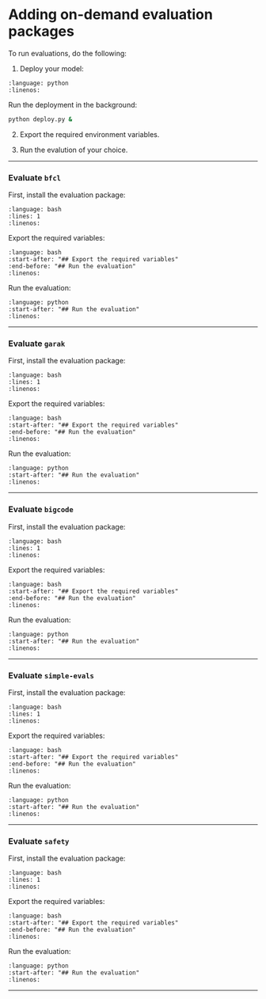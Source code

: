 # Adding on-demand evaluation packages

To run evaluations, do the following:

1. Deploy your model:

```{literalinclude} ../scripts/snippets/deploy.py
:language: python
:linenos:
```

Run the deployment in the background:
```bash
python deploy.py &
```

2. Export the required environment variables. 

3. Run the evalution of your choice.

---

### Evaluate `bfcl`

First, install the evaluation package:
```{literalinclude} ../scripts/snippets/bfcl.py
:language: bash
:lines: 1
:linenos:
```

Export the required variables:
```{literalinclude} ../scripts/snippets/bfcl.py
:language: bash
:start-after: "## Export the required variables"
:end-before: "## Run the evaluation"
:linenos:
```

Run the evaluation:
```{literalinclude} ../scripts/snippets/bfcl.py
:language: python
:start-after: "## Run the evaluation"
:linenos:
```

---

### Evaluate `garak`

First, install the evaluation package:
```{literalinclude} ../scripts/snippets/garak.py
:language: bash
:lines: 1
:linenos:
```

Export the required variables:
```{literalinclude} ../scripts/snippets/garak.py
:language: bash
:start-after: "## Export the required variables"
:end-before: "## Run the evaluation"
:linenos:
```

Run the evaluation:
```{literalinclude} ../scripts/snippets/garak.py
:language: python
:start-after: "## Run the evaluation"
:linenos:
```

---

### Evaluate `bigcode`

First, install the evaluation package:
```{literalinclude} ../scripts/snippets/bigcode.py
:language: bash
:lines: 1
:linenos:
```

Export the required variables:
```{literalinclude} ../scripts/snippets/bigcode.py
:language: bash
:start-after: "## Export the required variables"
:end-before: "## Run the evaluation"
:linenos:
```

Run the evaluation:
```{literalinclude} ../scripts/snippets/bigcode.py
:language: python
:start-after: "## Run the evaluation"
:linenos:
```

---

### Evaluate `simple-evals`

First, install the evaluation package:
```{literalinclude} ../scripts/snippets/simple_evals.py
:language: bash
:lines: 1
:linenos:
```

Export the required variables:
```{literalinclude} ../scripts/snippets/simple_evals.py
:language: bash
:start-after: "## Export the required variables"
:end-before: "## Run the evaluation"
:linenos:
```

Run the evaluation:
```{literalinclude} ../scripts/snippets/simple_evals.py
:language: python
:start-after: "## Run the evaluation"
:linenos:
```

---

### Evaluate `safety`

First, install the evaluation package:
```{literalinclude} ../scripts/snippets/safety.py
:language: bash
:lines: 1
:linenos:
```

Export the required variables:
```{literalinclude} ../scripts/snippets/safety.py
:language: bash
:start-after: "## Export the required variables"
:end-before: "## Run the evaluation"
:linenos:
```

Run the evaluation:
```{literalinclude} ../scripts/snippets/safety.py
:language: python
:start-after: "## Run the evaluation"
:linenos:
```

---
